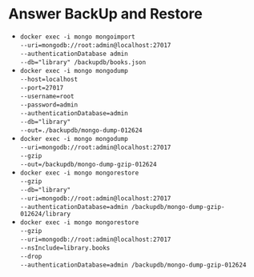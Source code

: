 Answer BackUp and Restore
======
* `docker exec -i mongo mongoimport`  
        `--uri=mongodb://root:admin@localhost:27017`  
        `--authenticationDatabase admin`  
        `--db="library" /backupdb/books.json`  
* `docker exec -i mongo mongodump`  
  `--host=localhost`  
  `--port=27017`  
  `--username=root`  
  `--password=admin`  
  `--authenticationDatabase=admin`   
  `--db="library"`  
  `--out=./backupdb/mongo-dump-012624`  
* `docker exec -i mongo mongodump`  
  `--uri=mongodb://root:admin@localhost:27017`  
  `--gzip`  
  `--out=/backupdb/mongo-dump-gzip-012624`
* `docker exec -i mongo mongorestore`  
  `--gzip`  
  `--db="library"`  
  `--uri=mongodb://root:admin@localhost:27017`  
  `--authenticationDatabase=admin /backupdb/mongo-dump-gzip-012624/library`
* `docker exec -i mongo mongorestore`  
  `--gzip`      
  `--uri=mongodb://root:admin@localhost:27017`  
  `--nsInclude=library.books`  
  `--drop`  
  `--authenticationDatabase=admin /backupdb/mongo-dump-gzip-012624`  
